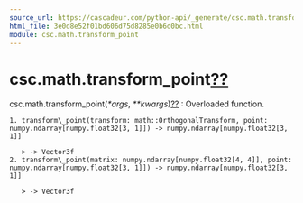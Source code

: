 ```yaml
---
source_url: https://cascadeur.com/python-api/_generate/csc.math.transform_point.html
html_file: 3e0d8e52f01bd606d75d8285e0b6d0bc.html
module: csc.math.transform_point
---
```


# csc.math.transform\_point[??](#csc-math-transform-point "Permalink to this heading")

csc.math.transform\_point(*\*args*, *\*\*kwargs*)[??](#csc.math.transform_point "Permalink to this definition")
:   Overloaded function.

    1. transform\_point(transform: math::OrthogonalTransform, point: numpy.ndarray[numpy.float32[3, 1]]) -> numpy.ndarray[numpy.float32[3, 1]]

       > -> Vector3f
    2. transform\_point(matrix: numpy.ndarray[numpy.float32[4, 4]], point: numpy.ndarray[numpy.float32[3, 1]]) -> numpy.ndarray[numpy.float32[3, 1]]

       > -> Vector3f